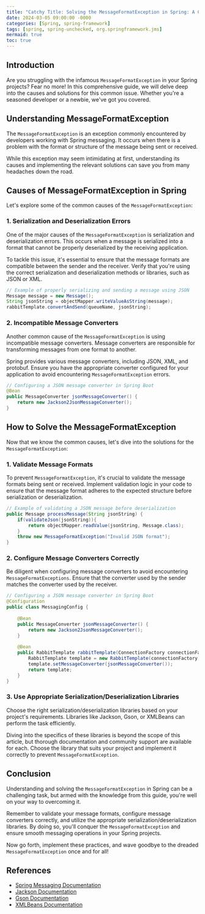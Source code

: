 ```yaml
---
title: "Catchy Title: Solving the MessageFormatException in Spring: A Comprehensive Guide"
date: 2024-03-05 09:00:00 -0000
categories: [Spring, spring-framework]
tags: [spring, spring-unchecked, org.springframework.jms]
mermaid: true
toc: true
---
```



## Introduction
Are you struggling with the infamous `MessageFormatException` in your Spring projects? Fear no more! In this comprehensive guide, we will delve deep into the causes and solutions for this common issue. Whether you're a seasoned developer or a newbie, we've got you covered.

## Understanding MessageFormatException
The `MessageFormatException` is an exception commonly encountered by developers working with Spring messaging. It occurs when there is a problem with the format or structure of the message being sent or received.

While this exception may seem intimidating at first, understanding its causes and implementing the relevant solutions can save you from many headaches down the road.

## Causes of MessageFormatException in Spring
Let's explore some of the common causes of the `MessageFormatException`:

### 1. Serialization and Deserialization Errors
One of the major causes of the `MessageFormatException` is serialization and deserialization errors. This occurs when a message is serialized into a format that cannot be properly deserialized by the receiving application.

To tackle this issue, it's essential to ensure that the message formats are compatible between the sender and the receiver. Verify that you're using the correct serialization and deserialization methods or libraries, such as JSON or XML.

```java
// Example of properly serializing and sending a message using JSON
Message message = new Message();
String jsonString = objectMapper.writeValueAsString(message);
rabbitTemplate.convertAndSend(queueName, jsonString);
```

### 2. Incompatible Message Converters
Another common cause of the `MessageFormatException` is using incompatible message converters. Message converters are responsible for transforming messages from one format to another.

Spring provides various message converters, including JSON, XML, and protobuf. Ensure you have the appropriate converter configured for your application to avoid encountering `MessageFormatException` errors.

```java
// Configuring a JSON message converter in Spring Boot
@Bean
public MessageConverter jsonMessageConverter() {
    return new Jackson2JsonMessageConverter();
}
```

## How to Solve the MessageFormatException
Now that we know the common causes, let's dive into the solutions for the `MessageFormatException`:

### 1. Validate Message Formats
To prevent `MessageFormatException`, it's crucial to validate the message formats being sent or received. Implement validation logic in your code to ensure that the message format adheres to the expected structure before serialization or deserialization.

```java
// Example of validating a JSON message before deserialization
public Message processMessage(String jsonString) {
    if(validateJson(jsonString)){
        return objectMapper.readValue(jsonString, Message.class);
    }
    throw new MessageFormatException("Invalid JSON format");
}
```

### 2. Configure Message Converters Correctly
Be diligent when configuring message converters to avoid encountering `MessageFormatExceptions`. Ensure that the converter used by the sender matches the converter used by the receiver.

```java
// Configuring a JSON message converter in Spring Boot
@Configuration
public class MessagingConfig {
    
    @Bean
    public MessageConverter jsonMessageConverter() {
        return new Jackson2JsonMessageConverter();
    }
    
    @Bean
    public RabbitTemplate rabbitTemplate(ConnectionFactory connectionFactory) {
        RabbitTemplate template = new RabbitTemplate(connectionFactory);
        template.setMessageConverter(jsonMessageConverter());
        return template;
    }
}
```

### 3. Use Appropriate Serialization/Deserialization Libraries
Choose the right serialization/deserialization libraries based on your project's requirements. Libraries like Jackson, Gson, or XMLBeans can perform the task efficiently.

Diving into the specifics of these libraries is beyond the scope of this article, but thorough documentation and community support are available for each. Choose the library that suits your project and implement it correctly to prevent `MessageFormatException`.

## Conclusion
Understanding and solving the `MessageFormatException` in Spring can be a challenging task, but armed with the knowledge from this guide, you're well on your way to overcoming it.

Remember to validate your message formats, configure message converters correctly, and utilize the appropriate serialization/deserialization libraries. By doing so, you'll conquer the `MessageFormatException` and ensure smooth messaging operations in your Spring projects.

Now go forth, implement these practices, and wave goodbye to the dreaded `MessageFormatException` once and for all!

## References
- [Spring Messaging Documentation](https://docs.spring.io/spring-framework/docs/current/reference/html/integration.html#message)
- [Jackson Documentation](https://github.com/FasterXML/jackson)
- [Gson Documentation](https://github.com/google/gson)
- [XMLBeans Documentation](https://xmlbeans.apache.org/)